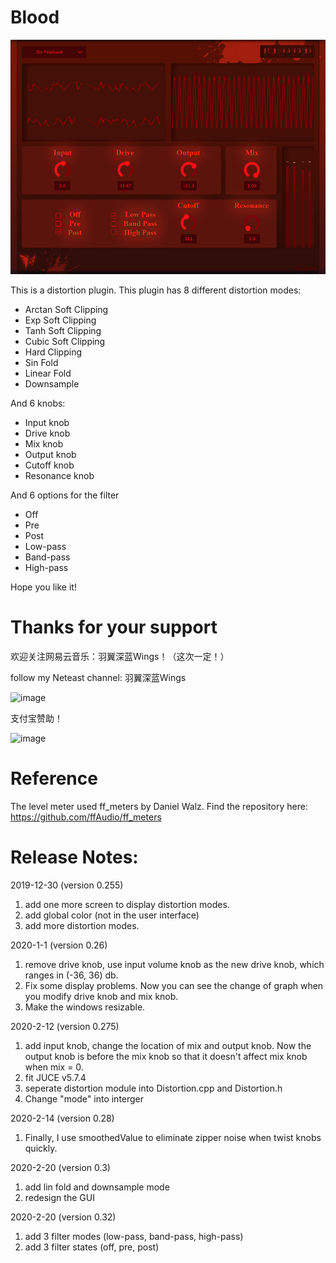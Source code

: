 # Blood
![Alt text](Blood.png?raw=true "Title")

 This is a distortion plugin.
 This plugin has 8 different distortion modes:
 - Arctan Soft Clipping
 - Exp Soft Clipping
 - Tanh Soft Clipping
 - Cubic Soft Clipping
 - Hard Clipping
 - Sin Fold
 - Linear Fold
 - Downsample
 
 
 And 6 knobs:
 - Input knob
 - Drive knob
 - Mix knob
 - Output knob
 - Cutoff knob
 - Resonance knob
 
 
 And 6 options for the filter
 - Off
 - Pre
 - Post
 - Low-pass
 - Band-pass
 - High-pass
 
 
Hope you like it!

# Thanks for your support
欢迎关注网易云音乐：羽翼深蓝Wings！（这次一定！）

follow my Neteast channel: 羽翼深蓝Wings

![image](https://github.com/jerryuhoo/Blood/neteast.jpg)

支付宝赞助！

![image](https://github.com/jerryuhoo/Blood/alipay.JPG)

# Reference
The level meter used ff_meters by Daniel Walz.
Find the repository here: https://github.com/ffAudio/ff_meters

# Release Notes:

2019-12-30 (version 0.255)
1. add one more screen to display distortion modes.
2. add global color (not in the user interface)
3. add more distortion modes.

2020-1-1 (version 0.26)
1. remove drive knob, use input volume knob as the new drive knob, which ranges in (-36, 36) db.
2. Fix some display problems. Now you can see the change of graph when you modify drive knob and mix knob.
3. Make the windows resizable.

2020-2-12 (version 0.275)
1. add input knob, change the location of mix and output knob. Now the output knob is before the mix knob so that it doesn't affect mix knob when mix = 0.
2. fit JUCE v5.7.4
3. seperate distortion module into Distortion.cpp and Distortion.h
4. Change "mode" into interger

2020-2-14 (version 0.28)
1. Finally, I use smoothedValue to eliminate zipper noise when twist knobs quickly.

2020-2-20 (version 0.3)
1. add lin fold and downsample mode
2. redesign the GUI

2020-2-20 (version 0.32)
1. add 3 filter modes (low-pass, band-pass, high-pass)
2. add 3 filter states (off, pre, post)
